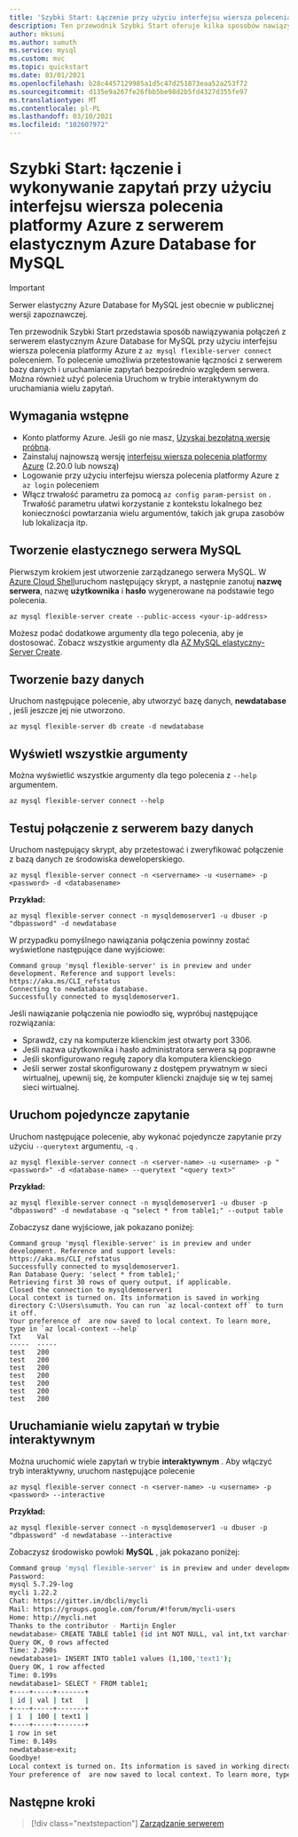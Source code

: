 ```yaml
---
title: 'Szybki Start: Łączenie przy użyciu interfejsu wiersza polecenia platformy Azure — Azure Database for MySQL — elastyczny serwer'
description: Ten przewodnik Szybki Start oferuje kilka sposobów nawiązywania połączenia z interfejsem wiersza polecenia platformy Azure z serwerem elastycznym Azure Database for MySQL.
author: mksuni
ms.author: sumuth
ms.service: mysql
ms.custom: mvc
ms.topic: quickstart
ms.date: 03/01/2021
ms.openlocfilehash: b28c4457129985a1d5c47d251873eaa52a253f72
ms.sourcegitcommit: d135e9a267fe26fbb5be98d2b5fd4327d355fe97
ms.translationtype: MT
ms.contentlocale: pl-PL
ms.lasthandoff: 03/10/2021
ms.locfileid: "102607972"
---
```

# <a name="quickstart-connect-and-query-with-azure-cli--with-azure-database-for-mysql---flexible-server"></a>Szybki Start: łączenie i wykonywanie zapytań przy użyciu interfejsu wiersza polecenia platformy Azure z serwerem elastycznym Azure Database for MySQL

> [!IMPORTANT]
> Serwer elastyczny Azure Database for MySQL jest obecnie w publicznej wersji zapoznawczej.

Ten przewodnik Szybki Start przedstawia sposób nawiązywania połączeń z serwerem elastycznym Azure Database for MySQL przy użyciu interfejsu wiersza polecenia platformy Azure z ```az mysql flexible-server connect``` poleceniem. To polecenie umożliwia przetestowanie łączności z serwerem bazy danych i uruchamianie zapytań bezpośrednio względem serwera.  Można również użyć polecenia Uruchom w trybie interaktywnym do uruchamiania wielu zapytań.

## <a name="prerequisites"></a>Wymagania wstępne

- Konto platformy Azure. Jeśli go nie masz, [Uzyskaj bezpłatną wersję próbną](https://azure.microsoft.com/free/).
- Zainstaluj najnowszą wersję [interfejsu wiersza polecenia platformy Azure](/cli/azure/install-azure-cli) (2.20.0 lub nowszą)
- Logowanie przy użyciu interfejsu wiersza polecenia platformy Azure z ```az login``` poleceniem 
- Włącz trwałość parametru za pomocą ```az config param-persist on``` . Trwałość parametru ułatwi korzystanie z kontekstu lokalnego bez konieczności powtarzania wielu argumentów, takich jak grupa zasobów lub lokalizacja itp.

## <a name="create-an-mysql-flexible-server"></a>Tworzenie elastycznego serwera MySQL

Pierwszym krokiem jest utworzenie zarządzanego serwera MySQL. W [Azure Cloud Shell](https://shell.azure.com/)uruchom następujący skrypt, a następnie zanotuj **nazwę serwera**, nazwę **użytkownika** i  **hasło** wygenerowane na podstawie tego polecenia.

```azurecli
az mysql flexible-server create --public-access <your-ip-address>
```

Możesz podać dodatkowe argumenty dla tego polecenia, aby je dostosować. Zobacz wszystkie argumenty dla [AZ MySQL elastyczny-Server Create](/cli/azure/mysql/flexible-server#az_mysql_flexible_server_create).

## <a name="create-a-database"></a>Tworzenie bazy danych
Uruchom następujące polecenie, aby utworzyć bazę danych, **newdatabase** , jeśli jeszcze jej nie utworzono.

```azurecli
az mysql flexible-server db create -d newdatabase
```

## <a name="view-all-the-arguments"></a>Wyświetl wszystkie argumenty
Można wyświetlić wszystkie argumenty dla tego polecenia z ```--help``` argumentem. 

```azurecli
az mysql flexible-server connect --help
```

## <a name="test-database-server-connection"></a>Testuj połączenie z serwerem bazy danych
Uruchom następujący skrypt, aby przetestować i zweryfikować połączenie z bazą danych ze środowiska deweloperskiego.

```azurecli
az mysql flexible-server connect -n <servername> -u <username> -p <password> -d <databasename>
```

**Przykład:**
```azurecli
az mysql flexible-server connect -n mysqldemoserver1 -u dbuser -p "dbpassword" -d newdatabase
```

W przypadku pomyślnego nawiązania połączenia powinny zostać wyświetlone następujące dane wyjściowe:

```output
Command group 'mysql flexible-server' is in preview and under development. Reference and support levels: https://aka.ms/CLI_refstatus
Connecting to newdatabase database.
Successfully connected to mysqldemoserver1.
```
Jeśli nawiązanie połączenia nie powiodło się, wypróbuj następujące rozwiązania:
- Sprawdź, czy na komputerze klienckim jest otwarty port 3306.
- Jeśli nazwa użytkownika i hasło administratora serwera są poprawne
- Jeśli skonfigurowano regułę zapory dla komputera klienckiego
- Jeśli serwer został skonfigurowany z dostępem prywatnym w sieci wirtualnej, upewnij się, że komputer kliencki znajduje się w tej samej sieci wirtualnej.

## <a name="run-single-query"></a>Uruchom pojedyncze zapytanie
Uruchom następujące polecenie, aby wykonać pojedyncze zapytanie przy użyciu ```--querytext``` argumentu, ```-q``` .

```azurecli
az mysql flexible-server connect -n <server-name> -u <username> -p "<password>" -d <database-name> --querytext "<query text>"
```

**Przykład:**
```azurecli
az mysql flexible-server connect -n mysqldemoserver1 -u dbuser -p "dbpassword" -d newdatabase -q "select * from table1;" --output table
```

Zobaczysz dane wyjściowe, jak pokazano poniżej:

```output
Command group 'mysql flexible-server' is in preview and under development. Reference and support levels: https://aka.ms/CLI_refstatus
Successfully connected to mysqldemoserver1.
Ran Database Query: 'select * from table1;'
Retrieving first 30 rows of query output, if applicable.
Closed the connection to mysqldemoserver1
Local context is turned on. Its information is saved in working directory C:\Users\sumuth. You can run `az local-context off` to turn it off.
Your preference of  are now saved to local context. To learn more, type in `az local-context --help`
Txt    Val
-----  -----
test   200
test   200
test   200
test   200
test   200
test   200
test   200
```

## <a name="run-multiple-queries-using-interactive-mode"></a>Uruchamianie wielu zapytań w trybie interaktywnym
Można uruchomić wiele zapytań w trybie **interaktywnym** . Aby włączyć tryb interaktywny, uruchom następujące polecenie

```azurecli
az mysql flexible-server connect -n <server-name> -u <username> -p <password> --interactive
```

**Przykład:**
```azurecli
az mysql flexible-server connect -n mysqldemoserver1 -u dbuser -p "dbpassword" -d newdatabase --interactive
```

Zobaczysz środowisko powłoki **MySQL** , jak pokazano poniżej:

```bash
Command group 'mysql flexible-server' is in preview and under development. Reference and support levels: https://aka.ms/CLI_refstatus
Password:
mysql 5.7.29-log
mycli 1.22.2
Chat: https://gitter.im/dbcli/mycli
Mail: https://groups.google.com/forum/#!forum/mycli-users
Home: http://mycli.net
Thanks to the contributor - Martijn Engler
newdatabase> CREATE TABLE table1 (id int NOT NULL, val int,txt varchar(200));
Query OK, 0 rows affected
Time: 2.290s
newdatabase1> INSERT INTO table1 values (1,100,'text1');
Query OK, 1 row affected
Time: 0.199s
newdatabase1> SELECT * FROM table1;
+----+-----+-------+
| id | val | txt   |
+----+-----+-------+
| 1  | 100 | text1 |
+----+-----+-------+
1 row in set
Time: 0.149s
newdatabase>exit;
Goodbye!
Local context is turned on. Its information is saved in working directory C:\mydir. You can run `az local-context off` to turn it off.
Your preference of  are now saved to local context. To learn more, type in `az local-context --help`
```


## <a name="next-steps"></a>Następne kroki

> [!div class="nextstepaction"]
> [Zarządzanie serwerem](./how-to-manage-server-cli.md)

